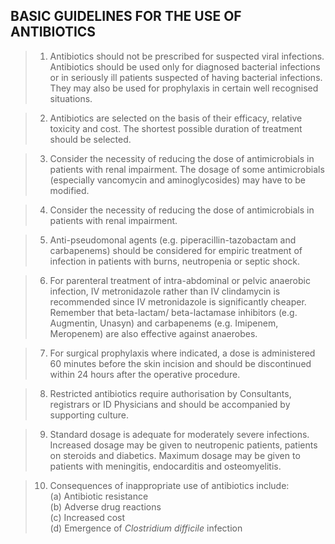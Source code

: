## BASIC GUIDELINES FOR THE USE OF ANTIBIOTICS

 > 1. Antibiotics should not be prescribed for suspected viral infections.
Antibiotics should be used only for diagnosed bacterial infections or in seriously ill patients suspected of having bacterial infections. They may also be used for prophylaxis in certain well recognised situations.

> 2. Antibiotics are selected on the basis of their efficacy, relative toxicity and cost. The shortest possible duration of treatment should be selected.

> 3. Consider the necessity of reducing the dose of antimicrobials in patients with renal impairment. The dosage of some antimicrobials (especially vancomycin and aminoglycosides) may have to be modified.

> 4. Consider the necessity of reducing the dose of antimicrobials in patients with renal impairment.

> 5. Anti-pseudomonal agents (e.g. piperacillin-tazobactam and carbapenems) should be considered for empiric treatment of infection in patients with burns, neutropenia or septic shock.

> 6. For parenteral treatment of intra-abdominal or pelvic anaerobic infection, IV metronidazole rather than IV clindamycin is recommended since IV metronidazole is significantly cheaper. Remember that beta-lactam/ beta-lactamase inhibitors (e.g. Augmentin, Unasyn) and carbapenems (e.g. Imipenem, Meropenem) are also effective against anaerobes.

> 7. For surgical prophylaxis where indicated, a dose is administered 60 minutes before the skin incision and should be discontinued within 24 hours after the operative procedure.

> 8. Restricted antibiotics require authorisation by Consultants, registrars or ID Physicians and should be accompanied by supporting culture.

> 9. Standard dosage is adequate for moderately severe infections. Increased dosage may be given to neutropenic patients, patients on steroids and diabetics. Maximum dosage may be given to patients with meningitis, endocarditis and osteomyelitis.

> 10. Consequences of inappropriate use of antibiotics include:  
    (a)  Antibiotic resistance  
    (b)  Adverse drug reactions  
    (c)  Increased cost  
    (d)  Emergence of *Clostridium difficile* infection  
